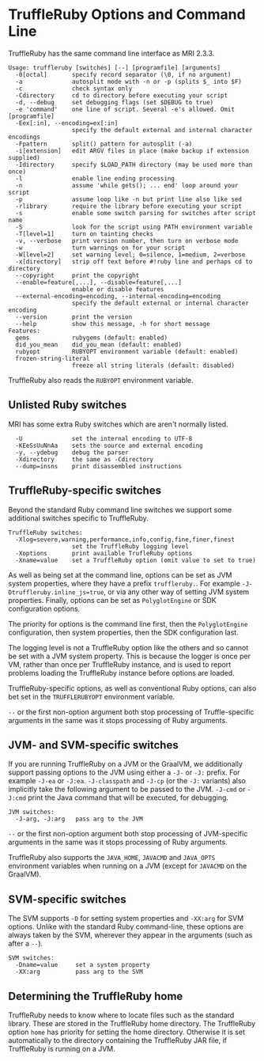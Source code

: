 # TruffleRuby Options and Command Line

TruffleRuby has the same command line interface as MRI 2.3.3.

```
Usage: truffleruby [switches] [--] [programfile] [arguments]
  -0[octal]       specify record separator (\0, if no argument)
  -a              autosplit mode with -n or -p (splits $_ into $F)
  -c              check syntax only
  -Cdirectory     cd to directory before executing your script
  -d, --debug     set debugging flags (set $DEBUG to true)
  -e 'command'    one line of script. Several -e's allowed. Omit [programfile]
  -Eex[:in], --encoding=ex[:in]
                  specify the default external and internal character encodings
  -Fpattern       split() pattern for autosplit (-a)
  -i[extension]   edit ARGV files in place (make backup if extension supplied)
  -Idirectory     specify $LOAD_PATH directory (may be used more than once)
  -l              enable line ending processing
  -n              assume 'while gets(); ... end' loop around your script
  -p              assume loop like -n but print line also like sed
  -rlibrary       require the library before executing your script
  -s              enable some switch parsing for switches after script name
  -S              look for the script using PATH environment variable
  -T[level=1]     turn on tainting checks
  -v, --verbose   print version number, then turn on verbose mode
  -w              turn warnings on for your script
  -W[level=2]     set warning level; 0=silence, 1=medium, 2=verbose
  -x[directory]   strip off text before #!ruby line and perhaps cd to directory
  --copyright     print the copyright
  --enable=feature[,...], --disable=feature[,...]
                  enable or disable features
  --external-encoding=encoding, --internal-encoding=encoding
                  specify the default external or internal character encoding
  --version       print the version
  --help          show this message, -h for short message
Features:
  gems            rubygems (default: enabled)
  did_you_mean    did_you_mean (default: enabled)
  rubyopt         RUBYOPT environment variable (default: enabled)
  frozen-string-literal
                  freeze all string literals (default: disabled)
```

TruffleRuby also reads the `RUBYOPT` environment variable.

## Unlisted Ruby switches

MRI has some extra Ruby switches which are aren't normally listed.

```
  -U              set the internal encoding to UTF-8
  -KEeSsUuNnAa    sets the source and external encoding
  -y, --ydebug    debug the parser
  -Xdirectory     the same as -Cdirectory
  --dump=insns    print disassembled instructions
```

## TruffleRuby-specific switches

Beyond the standard Ruby command line switches we support some additional
switches specific to TruffleRuby.

```
TruffleRuby switches:
  -Xlog=severe,warning,performance,info,config,fine,finer,finest
                  set the TruffleRuby logging level
  -Xoptions       print available TrufleRuby options
  -Xname=value    set a TruffleRuby option (omit value to set to true)
```

As well as being set at the command line, options can be set as JVM system
properties, where they have a prefix `truffleruby.`. For example
`-J-Dtruffleruby.inline_js=true`, or via any other way of setting JVM system
properties. Finally, options can be set as `PolyglotEngine` or SDK configuration
options.

The priority for options is the command line first, then the `PolyglotEngine`
configuration, then system properties, then the SDK configuration last.

The logging level is not a TruffleRuby option like the others and so cannot be
set with a JVM system property. This is because the logger is once per VM,
rather than once per TruffleRuby instance, and is used to report problems
loading the TruffleRuby instance before options are loaded.

TruffleRuby-specific options, as well as conventional Ruby options, can also
bet set in the `TRUFFLERUBYOPT` environment variable.

`--` or the first non-option argument both stop processing of Truffle-specific
arguments in the same was it stops processing of Ruby arguments.

## JVM- and SVM-specific switches

If you are running TruffleRuby on a JVM or the GraalVM, we additionally support
passing options to the JVM using either a `-J-` or `-J:` prefix. For example
`-J-ea` or `-J:ea`. `-J-classpath` and `-J-cp` (or the `-J:` variants) also
implicitly take the following argument to be passed to the JVM. `-J-cmd` or
`-J:cmd` print the Java command that will be executed, for debugging.

```
JVM switches:
  -J-arg, -J:arg   pass arg to the JVM
```

`--` or the first non-option argument both stop processing of JVM-specific
arguments in the same was it stops processing of Ruby arguments.

TruffleRuby also supports the `JAVA_HOME`, `JAVACMD` and `JAVA_OPTS` environment
variables when running on a JVM (except for `JAVACMD` on the GraalVM).

## SVM-specific switches

The SVM supports `-D` for setting system properties and `-XX:arg` for SVM
options. Unlike with the standard Ruby command-line, these options are always
taken by the SVM, wherever they appear in the arguments (such as after a `--`).

```
SVM switches:
  -Dname=value     set a system property
  -XX:arg          pass arg to the SVM
```

## Determining the TruffleRuby home

TruffleRuby needs to know where to locate files such as the standard library.
These are stored in the TruffleRuby home directory. The TruffleRuby option
`home` has priority for setting the home directory. Otherwise it is set
automatically to the directory containing the TruffleRuby JAR file, if
TruffleRuby is running on a JVM.
